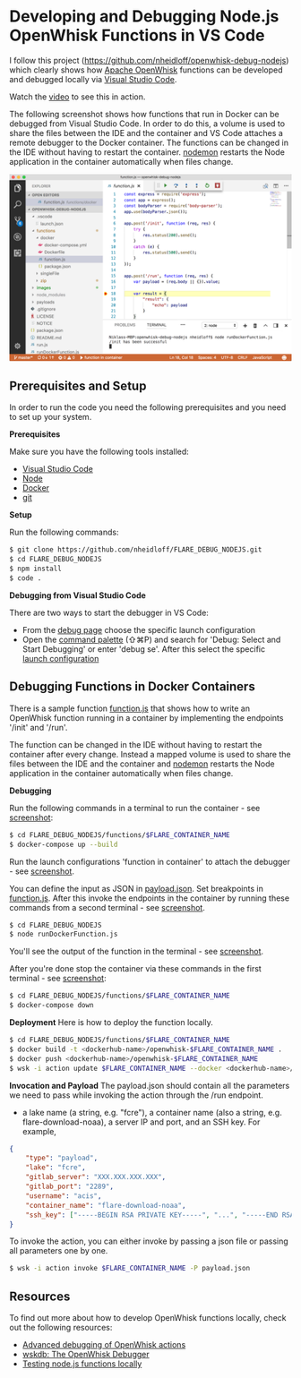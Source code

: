 # Developing and Debugging Node.js OpenWhisk Functions in VS Code

I follow this  project (https://github.com/nheidloff/openwhisk-debug-nodejs) which clearly shows how [Apache OpenWhisk](http://openwhisk.org/) functions can be developed and debugged locally via [Visual Studio Code](https://code.visualstudio.com/). 


Watch the [video](https://www.youtube.com/watch?v=P9hpcOqQ3hw) to see this in action.

The following screenshot shows how functions that run in Docker can be debugged from Visual Studio Code. In order to do this, a volume is used to share the files between the IDE and the container and VS Code attaches a remote debugger to the Docker container. The functions can be changed in the IDE without having to restart the container. [nodemon](https://github.com/remy/nodemon) restarts the Node application in the container automatically when files change.

![alt text](https://github.com/Jyuqi/FLARE_DEBUG_NODEJS/raw/master/images/debugging-docker-3.png "Debugging")



## Prerequisites and Setup

In order to run the code you need the following prerequisites and you need to set up your system.

**Prerequisites**

Make sure you have the following tools installed:

* [Visual Studio Code](https://code.visualstudio.com/)
* [Node](https://nodejs.org/en/download/)
* [Docker](https://docs.docker.com/engine/installation/)
* [git](https://git-scm.com/downloads)


**Setup**

Run the following commands:

```sh
$ git clone https://github.com/nheidloff/FLARE_DEBUG_NODEJS.git
$ cd FLARE_DEBUG_NODEJS
$ npm install
$ code .
```

**Debugging from Visual Studio Code**

There are two ways to start the debugger in VS Code:

* From the [debug page](https://github.com/Jyuqi/FLARE_DEBUG_NODEJS/blob/master/images/start-debugger-ui.png) choose the specific launch configuration
* Open the [command palette](https://github.com/Jyuqi/FLARE_DEBUG_NODEJS/blob/master/images/start-debugger-palette-1.png) (⇧⌘P) and search for 'Debug: Select and Start Debugging' or enter 'debug se'. After this select the specific [launch configuration](https://github.com/Jyuqi/FLARE_DEBUG_NODEJS/blob/master/images/start-debugger-palette-2.png)



## Debugging Functions in Docker Containers

There is a sample function [function.js](https://github.com/nheidloff/openwhisk-debug-nodejs/blob/master/functions/docker/function.js) that shows how to write an OpenWhisk function running in a container by implementing the endpoints '/init' and '/run'.

The function can be changed in the IDE without having to restart the container after every change. Instead a mapped volume is used to share the files between the IDE and the container and [nodemon](https://github.com/remy/nodemon) restarts the Node application in the container automatically when files change.

**Debugging**

Run the following commands in a terminal to run the container - see [screenshot](https://github.com/Jyuqi/FLARE_DEBUG_NODEJS/blob/master/images/debugging-docker-1.png):

```sh
$ cd FLARE_DEBUG_NODEJS/functions/$FLARE_CONTAINER_NAME
$ docker-compose up --build
```

Run the launch configurations 'function in container' to attach the debugger - see [screenshot](https://github.com/Jyuqi/FLARE_DEBUG_NODEJS/blob/master/images/debugging-docker-2.png).

You can define the input as JSON in [payload.json](payloads/payload.json). Set breakpoints in [function.js](functions/docker/function.js). After this invoke the endpoints in the container by running these commands from a second terminal - see [screenshot](https://github.com/Jyuqi/FLARE_DEBUG_NODEJS/blob/master/images/debugging-docker-3.png).

```sh
$ cd FLARE_DEBUG_NODEJS
$ node runDockerFunction.js
```

You'll see the output of the function in the terminal - see [screenshot](https://github.com/Jyuqi/FLARE_DEBUG_NODEJS/blob/master/images/debugging-docker-4.png).

After you're done stop the container via these commands in the first terminal - see [screenshot](https://github.com/Jyuqi/FLARE_DEBUG_NODEJS/blob/master/images/debugging-docker-5.png):

```sh
$ cd FLARE_DEBUG_NODEJS/functions/$FLARE_CONTAINER_NAME
$ docker-compose down
```

**Deployment**
Here is how to deploy the function locally.
```sh
$ cd FLARE_DEBUG_NODEJS/functions/$FLARE_CONTAINER_NAME
$ docker build -t <dockerhub-name>/openwhisk-$FLARE_CONTAINER_NAME .
$ docker push <dockerhub-name>/openwhisk-$FLARE_CONTAINER_NAME
$ wsk -i action update $FLARE_CONTAINER_NAME --docker <dockerhub-name>/openwhisk-$FLARE_CONTAINER_NAME -t 18000000
```

**Invocation and Payload**
The payload.json should contain all the parameters we need to pass while invoking the action through the /run endpoint.
* a lake name (a string, e.g. "fcre"), a container name (also a string, e.g. flare-download-noaa), a server IP and port,  and an SSH key. For example,

```json
{
    "type": "payload",
    "lake": "fcre",
    "gitlab_server": "XXX.XXX.XXX.XXX",
    "gitlab_port": "2289",
    "username": "acis",
    "container_name": "flare-download-noaa",
    "ssh_key": ["-----BEGIN RSA PRIVATE KEY-----", "...", "-----END RSA PRIVATE KEY-----"]
}
```
To invoke the action, you can either invoke by passing a json file or passing all parameters one by one.
```sh
$ wsk -i action invoke $FLARE_CONTAINER_NAME -P payload.json
```


## Resources

To find out more about how to develop OpenWhisk functions locally, check out the following resources:

* [Advanced debugging of OpenWhisk actions](https://medium.com/openwhisk/advanced-debugging-of-openwhisk-actions-518414636932)
* [wskdb: The OpenWhisk Debugger](https://github.com/apache/incubator-openwhisk-debugger)
* [Testing node.js functions locally](https://github.com/apache/incubator-openwhisk-devtools/tree/master/node-local)
